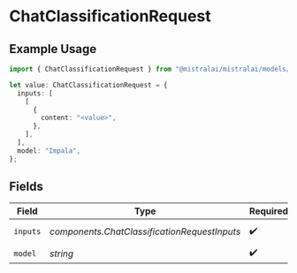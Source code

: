 # ChatClassificationRequest

## Example Usage

```typescript
import { ChatClassificationRequest } from "@mistralai/mistralai/models/components";

let value: ChatClassificationRequest = {
  inputs: [
    [
      {
        content: "<value>",
      },
    ],
  ],
  model: "Impala",
};
```

## Fields

| Field                                        | Type                                         | Required                                     | Description                                  |
| -------------------------------------------- | -------------------------------------------- | -------------------------------------------- | -------------------------------------------- |
| `inputs`                                     | *components.ChatClassificationRequestInputs* | :heavy_check_mark:                           | Chat to classify                             |
| `model`                                      | *string*                                     | :heavy_check_mark:                           | N/A                                          |